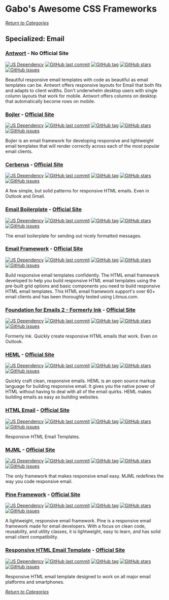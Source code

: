 # Gabo's Awesome CSS Frameworks

[_Return to Categories_](../README.md)


## Specialized: Email


### [Antwort](https://github.com/InterNations/antwort) - No Official Site

[![JS Dependency](https://img.shields.io/badge/JS-no-lightgrey.svg?style=flat-square&maxAge=5184000)]()
[![GitHub last commit](https://img.shields.io/github/last-commit/InterNations/antwort.svg?style=flat-square&maxAge=5184000)]()
[![GitHub tag](https://img.shields.io/github/tag/InterNations/antwort.svg?style=flat-square&maxAge=5184000)]()
[![GitHub stars](https://img.shields.io/github/stars/InterNations/antwort.svg?style=flat-square&maxAge=5184000)]()
[![GitHub issues](https://img.shields.io/github/issues/InterNations/antwort.svg?style=flat-square&maxAge=5184000)]()

Beautiful responsive email templates with code as beautiful as email
templates can be. Antwort offers responsive layouts for Email that both
fits and adapts to client widths. Don't underwhelm desktop users with
single column layouts that work for mobile. Antwort offers columns on
desktop that automatically become rows on mobile. 


### [Bojler](https://github.com/Slicejack/bojler) - [Official Site](http://bojler.slicejack.com/)

[![JS Dependency](https://img.shields.io/badge/JS-no-lightgrey.svg?style=flat-square&maxAge=5184000)]()
[![GitHub last commit](https://img.shields.io/github/last-commit/Slicejack/bojler.svg?style=flat-square&maxAge=5184000)]()
[![GitHub tag](https://img.shields.io/github/tag/Slicejack/bojler.svg?style=flat-square&maxAge=5184000)]()
[![GitHub stars](https://img.shields.io/github/stars/Slicejack/bojler.svg?style=flat-square&maxAge=5184000)]()
[![GitHub issues](https://img.shields.io/github/issues/Slicejack/bojler.svg?style=flat-square&maxAge=5184000)]()

Bojler is an email framework for developing responsive and lightweight 
email templates that will render correctly across each of the most
popular email clients.


### [Cerberus](https://github.com/TedGoas/Cerberus) - [Official Site](http://tedgoas.github.io/Cerberus/)

[![JS Dependency](https://img.shields.io/badge/JS-no-lightgrey.svg?style=flat-square&maxAge=5184000)]()
[![GitHub last commit](https://img.shields.io/github/last-commit/TedGoas/Cerberus.svg?style=flat-square&maxAge=5184000)]()
[![GitHub tag](https://img.shields.io/github/tag/TedGoas/Cerberus.svg?style=flat-square&maxAge=5184000)]()
[![GitHub stars](https://img.shields.io/github/stars/TedGoas/Cerberus.svg?style=flat-square&maxAge=5184000)]()
[![GitHub issues](https://img.shields.io/github/issues/TedGoas/Cerberus.svg?style=flat-square&maxAge=5184000)]()

A few simple, but solid patterns for responsive HTML emails. Even in
Outlook and Gmail. 


### [Email Boilerplate](https://github.com/seanpowell/Email-Boilerplate) - [Official Site](http://htmlemailboilerplate.com/)

[![JS Dependency](https://img.shields.io/badge/JS-no-lightgrey.svg?style=flat-square&maxAge=5184000)]()
[![GitHub last commit](https://img.shields.io/github/last-commit/seanpowell/Email-Boilerplate.svg?style=flat-square&maxAge=5184000)]()
[![GitHub tag](https://img.shields.io/github/tag/seanpowell/Email-Boilerplate.svg?style=flat-square&maxAge=5184000)]()
[![GitHub stars](https://img.shields.io/github/stars/seanpowell/Email-Boilerplate.svg?style=flat-square&maxAge=5184000)]()
[![GitHub issues](https://img.shields.io/github/issues/seanpowell/Email-Boilerplate.svg?style=flat-square&maxAge=5184000)]()

The email boilerplate for sending out nicely formatted messages. 


### [Email Framework](https://github.com/g13nn/Email-Framework) - [Official Site](http://emailframe.work/)

[![JS Dependency](https://img.shields.io/badge/JS-no-lightgrey.svg?style=flat-square&maxAge=5184000)]()
[![GitHub last commit](https://img.shields.io/github/last-commit/g13nn/Email-Framework.svg?style=flat-square&maxAge=5184000)]()
[![GitHub tag](https://img.shields.io/github/tag/g13nn/Email-Framework.svg?style=flat-square&maxAge=5184000)]()
[![GitHub stars](https://img.shields.io/github/stars/g13nn/Email-Framework.svg?style=flat-square&maxAge=5184000)]()
[![GitHub issues](https://img.shields.io/github/issues/g13nn/Email-Framework.svg?style=flat-square&maxAge=5184000)]()

Build responsive email templates confidently. The HTML email framework
developed to help you build responsive HTML email templates using the
pre-built grid options and basic components you need to build responsive
HTML email templates. This HTML email framework support's over 60+ email
clients and has been thoroughly tested using Litmus.com.


### [Foundation for Emails 2 - Formerly Ink](https://github.com/zurb/foundation-emails) - [Official Site](https://foundation.zurb.com/emails.html)

[![JS Dependency](https://img.shields.io/badge/JS-no-lightgrey.svg?style=flat-square&maxAge=5184000)]()
[![GitHub last commit](https://img.shields.io/github/last-commit/zurb/foundation-emails.svg?style=flat-square&maxAge=5184000)]()
[![GitHub tag](https://img.shields.io/github/tag/zurb/foundation-emails.svg?style=flat-square&maxAge=5184000)]()
[![GitHub stars](https://img.shields.io/github/stars/zurb/foundation-emails.svg?style=flat-square&maxAge=5184000)]()
[![GitHub issues](https://img.shields.io/github/issues/zurb/foundation-emails.svg?style=flat-square&maxAge=5184000)]()

Formerly Ink. Quickly create responsive HTML emails that work. Even on
Outlook.


### [HEML](https://github.com/SparkPost/heml) - [Official Site](https://heml.io/)

[![JS Dependency](https://img.shields.io/badge/JS-no-lightgrey.svg?style=flat-square&maxAge=5184000)]()
[![GitHub last commit](https://img.shields.io/github/last-commit/SparkPost/heml.svg?style=flat-square&maxAge=5184000)]()
[![GitHub tag](https://img.shields.io/github/tag/SparkPost/heml.svg?style=flat-square&maxAge=5184000)]()
[![GitHub stars](https://img.shields.io/github/stars/SparkPost/heml.svg?style=flat-square&maxAge=5184000)]()
[![GitHub issues](https://img.shields.io/github/issues/SparkPost/heml.svg?style=flat-square&maxAge=5184000)]()

Quickly craft clean, responsive emails. HEML is an open source markup
language for building responsive email. It gives you the native power of
HTML without having to deal with all of the email quirks. HEML makes
building emails as easy as building websites. 


### [HTML Email](https://github.com/leemunroe/htmlemail) - [Official Site](https://htmlemail.io/)

[![JS Dependency](https://img.shields.io/badge/JS-no-lightgrey.svg?style=flat-square&maxAge=5184000)]()
[![GitHub last commit](https://img.shields.io/github/last-commit/leemunroe/htmlemail.svg?style=flat-square&maxAge=5184000)]()
[![GitHub tag](https://img.shields.io/github/tag/leemunroe/htmlemail.svg?style=flat-square&maxAge=5184000)]()
[![GitHub stars](https://img.shields.io/github/stars/leemunroe/htmlemail.svg?style=flat-square&maxAge=5184000)]()
[![GitHub issues](https://img.shields.io/github/issues/leemunroe/htmlemail.svg?style=flat-square&maxAge=5184000)]()

Responsive HTML Email Templates.  


### [MJML](https://github.com/mjmlio/mjml) - [Official Site](https://mjml.io/)

[![JS Dependency](https://img.shields.io/badge/JS-no-lightgrey.svg?style=flat-square&maxAge=5184000)]()
[![GitHub last commit](https://img.shields.io/github/last-commit/mjmlio/mjml.svg?style=flat-square&maxAge=5184000)]()
[![GitHub tag](https://img.shields.io/github/tag/mjmlio/mjml.svg?style=flat-square&maxAge=5184000)]()
[![GitHub stars](https://img.shields.io/github/stars/mjmlio/mjml.svg?style=flat-square&maxAge=5184000)]()
[![GitHub issues](https://img.shields.io/github/issues/mjmlio/mjml.svg?style=flat-square&maxAge=5184000)]()

The only framework that makes responsive email easy. MJML redefines the
way you code responsive email. 


### [Pine Framework](https://github.com/ThemeMountain/pine) - [Official Site](https://docs.thememountain.com/pine/)

[![JS Dependency](https://img.shields.io/badge/JS-no-lightgrey.svg?style=flat-square&maxAge=5184000)]()
[![GitHub last commit](https://img.shields.io/github/last-commit/ThemeMountain/pine.svg?style=flat-square&maxAge=5184000)]()
[![GitHub tag](https://img.shields.io/github/tag/ThemeMountain/pine.svg?style=flat-square&maxAge=5184000)]()
[![GitHub stars](https://img.shields.io/github/stars/ThemeMountain/pine.svg?style=flat-square&maxAge=5184000)]()
[![GitHub issues](https://img.shields.io/github/issues/ThemeMountain/pine.svg?style=flat-square&maxAge=5184000)]()

A lightweight, responsive email framework. Pine is a responsive email
framework made for email developers. With a focus on clean code,
reusability, and utility classes, it is lightweight, easy to learn, and
has solid email client compatibility.



### [Responsive HTML Email Template](https://github.com/charlesmudy/responsive-html-email-template) - [Official Site](http://www.charlesmudy.com/respmail/)

[![JS Dependency](https://img.shields.io/badge/JS-no-lightgrey.svg?style=flat-square&maxAge=5184000)]()
[![GitHub last commit](https://img.shields.io/github/last-commit/charlesmudy/responsive-html-email-template.svg?style=flat-square&maxAge=5184000)]()
[![GitHub tag](https://img.shields.io/github/tag/charlesmudy/responsive-html-email-template.svg?style=flat-square&maxAge=5184000)]()
[![GitHub stars](https://img.shields.io/github/stars/charlesmudy/responsive-html-email-template.svg?style=flat-square&maxAge=5184000)]()
[![GitHub issues](https://img.shields.io/github/issues/charlesmudy/responsive-html-email-template.svg?style=flat-square&maxAge=5184000)]()

Responsive HTML email template designed to work on all major email 
platforms and smartphones. 



[_Return to Categories_](../README.md)

